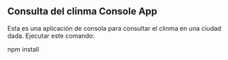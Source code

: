 ## Consulta del clinma Console App

Esta es una aplicación de consola para consultar el clinma en una ciudad dada.
Ejecutar este comando:

npm install
